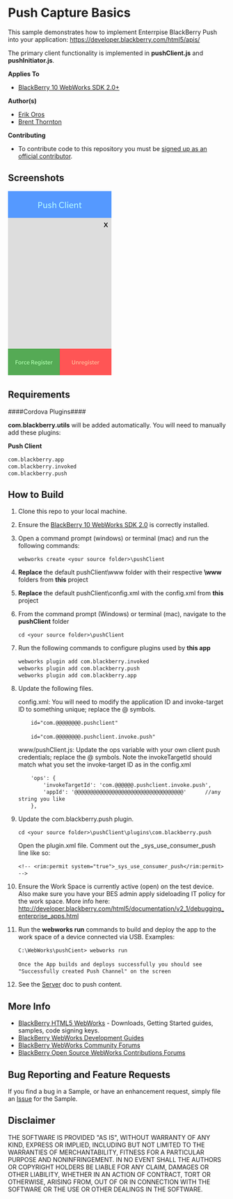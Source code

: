 # Push Capture Basics

This sample demonstrates how to implement Enterrpise BlackBerry Push into your application:
https://developer.blackberry.com/html5/apis/


The primary client functionality is implemented in **pushClient.js** and **pushInitiator.js**.

**Applies To**

* [BlackBerry 10 WebWorks SDK 2.0+](https://developer.blackberry.com/html5/download/sdk)

**Author(s)**

* [Erik Oros](http://www.twitter.com/WaterlooErik)
* [Brent Thornton](http://www.twitter.com/brentthornton32)

**Contributing**

* To contribute code to this repository you must be [signed up as an official contributor](http://blackberry.github.com/howToContribute.html).

## Screenshots ##

![image](_screenshots/1.png)

## Requirements ##

####Cordova Plugins####

**com.blackberry.utils** will be added automatically. You will need to manually add these plugins:

**Push Client**

	com.blackberry.app
	com.blackberry.invoked
	com.blackberry.push

## How to Build

1. Clone this repo to your local machine.

2. Ensure the [BlackBerry 10 WebWorks SDK 2.0](https://developer.blackberry.com/html5/download/sdk) is correctly installed.

3. Open a command prompt (windows) or terminal (mac) and run the following commands:

	```
	webworks create <your source folder>\pushClient
	```

4. **Replace** the default pushClient\www folder with their respective **\www** folders from **this** project

5. **Replace** the default pushClient\config.xml with the config.xml from **this** project

6. From the command prompt (Windows) or terminal (mac), navigate to the **pushClient** folder

	```
	cd <your source folder>\pushClient
	```

7. Run the following commands to configure plugins used by **this app**

	```
	webworks plugin add com.blackberry.invoked
	webworks plugin add com.blackberry.push
	webworks plugin add com.blackberry.app
	```

8. Update the following files.


	config.xml: You will need to modify the application ID and invoke-target ID to something unique; replace the @ symbols.

	```
		id="com.@@@@@@@@.pushclient"

		id="com.@@@@@@@@.pushclient.invoke.push"
	```

	www/pushClient.js: Update the ops variable with your own client push credentials; replace the @ symbols. Note the invokeTargetId should match what you set the invoke-target ID as in the config.xml

	```
		'ops': {
			'invokeTargetId': 'com.@@@@@@.pushclient.invoke.push',
			'appId': '@@@@@@@@@@@@@@@@@@@@@@@@@@@@@@@@@@@'		//any string you like
		},
	```

9. Update the com.blackberry.push plugin.

	```
	cd <your source folder>\pushClient\plugins\com.blackberry.push
	```

	Open the plugin.xml file. Comment out the _sys_use_consumer_push line like so:

	```
	<!-- <rim:permit system="true">_sys_use_consumer_push</rim:permit> -->
	```

10. Ensure the Work Space is currently active (open) on the test device. Also make sure you have your BES admin apply sideloading IT policy for the work space. More info here: http://developer.blackberry.com/html5/documentation/v2_1/debugging_enterprise_apps.html

11. Run the **webworks run** commands to build and deploy the app to the work space of a device connected via USB. Examples:

	```
	C:\WebWorks\pushCient> webworks run

	Once the App builds and deploys successfully you should see "Successfully created Push Channel" on the screen
	```

12. See the [Server](server) doc to push content.

## More Info

* [BlackBerry HTML5 WebWorks](https://bdsc.webapps.blackberry.com/html5/) - Downloads, Getting Started guides, samples, code signing keys.
* [BlackBerry WebWorks Development Guides](https://bdsc.webapps.blackberry.com/html5/documentation)
* [BlackBerry WebWorks Community Forums](http://supportforums.blackberry.com/t5/Web-and-WebWorks-Development/bd-p/browser_dev)
* [BlackBerry Open Source WebWorks Contributions Forums](http://supportforums.blackberry.com/t5/BlackBerry-WebWorks/bd-p/ww_con)


## Bug Reporting and Feature Requests

If you find a bug in a Sample, or have an enhancement request, simply file an [Issue](https://github.com/blackberry/BES10-WebWorks/issues) for the Sample.

## Disclaimer

THE SOFTWARE IS PROVIDED "AS IS", WITHOUT WARRANTY OF ANY KIND, EXPRESS OR IMPLIED, INCLUDING BUT NOT LIMITED TO THE WARRANTIES OF MERCHANTABILITY, FITNESS FOR A PARTICULAR PURPOSE AND NONINFRINGEMENT. IN NO EVENT SHALL THE AUTHORS OR COPYRIGHT HOLDERS BE LIABLE FOR ANY CLAIM, DAMAGES OR OTHER LIABILITY, WHETHER IN AN ACTION OF CONTRACT, TORT OR OTHERWISE, ARISING FROM, OUT OF OR IN CONNECTION WITH THE SOFTWARE OR THE USE OR OTHER DEALINGS IN THE SOFTWARE.

